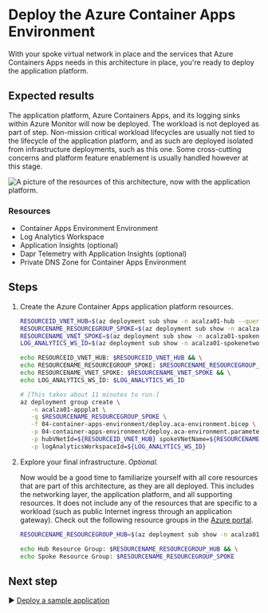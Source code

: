# Deploy the Azure Container Apps Environment

With your spoke virtual network in place and the services that Azure Containers Apps needs in this architecture in place, you're ready to deploy the application platform.

## Expected results

The application platform, Azure Containers Apps, and its logging sinks within Azure Monitor will now be deployed. The workload is not deployed as part of step. Non-mission critical workload lifecycles are usually not tied to the lifecycle of the application platform, and as such are deployed isolated from infrastructure deployments, such as this one. Some cross-cutting concerns and platform feature enablement is usually handled however at this stage.

![A picture of the resources of this architecture, now with the application platform.](./media/container-apps-environment.png)

### Resources

- Container Apps Environment Environment
- Log Analytics Workspace
- Application Insights (optional)
- Dapr Telemetry with Application Insights (optional)
- Private DNS Zone for Container Apps Environment

## Steps

1. Create the Azure Container Apps application platform resources.

   ```bash
   RESOURCEID_VNET_HUB=$(az deployment sub show -n acalza01-hub --query properties.outputs.hubVNetId.value -o tsv)
   RESOURCENAME_RESOURCEGROUP_SPOKE=$(az deployment sub show -n acalza01-spokenetwork --query properties.outputs.spokeResourceGroupName.value -o tsv)
   RESOURCENAME_VNET_SPOKE=$(az deployment sub show -n acalza01-spokenetwork --query properties.outputs.spokeVNetName.value -o tsv)
   LOG_ANALYTICS_WS_ID=$(az deployment sub show -n acalza01-spokenetwork --query properties.outputs.logAnalyticsWorkspaceId.value -o tsv)

   echo RESOURCEID_VNET_HUB: $RESOURCEID_VNET_HUB && \
   echo RESOURCENAME_RESOURCEGROUP_SPOKE: $RESOURCENAME_RESOURCEGROUP_SPOKE && \
   echo RESOURCENAME_VNET_SPOKE: $RESOURCENAME_VNET_SPOKE && \
   echo LOG_ANALYTICS_WS_ID: $LOG_ANALYTICS_WS_ID

   # [This takes about 11 minutes to run.]
   az deployment group create \
      -n acalza01-appplat \
      -g $RESOURCENAME_RESOURCEGROUP_SPOKE \
      -f 04-container-apps-environment/deploy.aca-environment.bicep \
      -p 04-container-apps-environment/deploy.aca-environment.parameters.jsonc \
      -p hubVNetId=${RESOURCEID_VNET_HUB} spokeVNetName=${RESOURCENAME_VNET_SPOKE} enableApplicationInsights=true enableDaprInstrumentation=true \
      -p logAnalyticsWorkspaceId=${LOG_ANALYTICS_WS_ID}
   ```

1. Explore your final infrastructure. *Optional.*

   Now would be a good time to familiarize yourself with all core resources that are part of this architecture, as they are all deployed. This includes the networking layer, the application platform, and all supporting resources. It does not include any of the resources that are specific to a workload (such as public Internet ingress through an application gateway). Check out the following resource groups in the [Azure portal](https://portal.azure.com).

   ```bash
   RESOURCENAME_RESOURCEGROUP_HUB=$(az deployment sub show -n acalza01-hub --query properties.outputs.resourceGroupName.value -o tsv)

   echo Hub Resource Group: $RESOURCENAME_RESOURCEGROUP_HUB && \
   echo Spoke Resource Group: $RESOURCENAME_RESOURCEGROUP_SPOKE
   ```

## Next step

:arrow_forward: [Deploy a sample application](../05-hello-world-sample-app/README.md)
